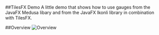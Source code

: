 ##TilesFX Demo
A little demo that shows how to use gauges from the JavaFX Medusa libary and
from the JavaFX Ikonli library in combination with TilesFX.

##Overview
![Overview](https://dl.dropboxusercontent.com/u/84552/TilesFX_Medusa.png)
